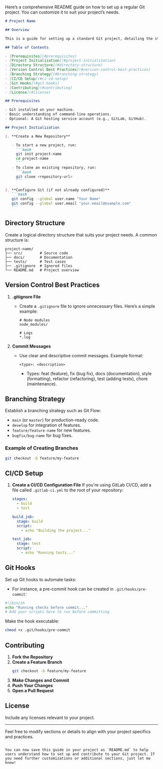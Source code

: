 Here’s a comprehensive README guide on how to set up a regular Git project. You can customize it to suit your project’s needs.

````markdown
# Project Name

## Overview

This is a guide for setting up a standard Git project, detailing the steps for initializing a repository, managing files, collaborating with others, and using best practices.

## Table of Contents

- [Prerequisites](#prerequisites)
- [Project Initialization](#project-initialization)
- [Directory Structure](#directory-structure)
- [Version Control Best Practices](#version-control-best-practices)
- [Branching Strategy](#branching-strategy)
- [CI/CD Setup](#ci-cd-setup)
- [Git Hooks](#git-hooks)
- [Contributing](#contributing)
- [License](#license)

## Prerequisites

- Git installed on your machine.
- Basic understanding of command-line operations.
- Optional: A Git hosting service account (e.g., GitLab, GitHub).

## Project Initialization

1. **Create a New Repository**

   - To start a new project, run:
     ```bash
     git init project-name
     cd project-name
     ```
   - To clone an existing repository, run:
     ```bash
     git clone <repository-url>
     ```

2. **Configure Git (if not already configured)**
   ```bash
   git config --global user.name "Your Name"
   git config --global user.email "your.email@example.com"
   ```
````

## Directory Structure

Create a logical directory structure that suits your project needs. A common structure is:

```
project-name/
├── src/        # Source code
├── docs/       # Documentation
├── tests/      # Test cases
├── .gitignore  # Ignored files
└── README.md   # Project overview
```

## Version Control Best Practices

1. **.gitignore File**

   - Create a `.gitignore` file to ignore unnecessary files. Here’s a simple example:

     ```
     # Node modules
     node_modules/

     # Logs
     *.log
     ```

2. **Commit Messages**
   - Use clear and descriptive commit messages. Example format:
     ```
     <type>: <description>
     ```
     - Types: feat (feature), fix (bug fix), docs (documentation), style (formatting), refactor (refactoring), test (adding tests), chore (maintenance).

## Branching Strategy

Establish a branching strategy such as Git Flow:

- `main` (or `master`) for production-ready code.
- `develop` for integration of features.
- `feature/feature-name` for new features.
- `bugfix/bug-name` for bug fixes.

### Example of Creating Branches

```bash
git checkout -b feature/my-feature
```

## CI/CD Setup

1. **Create a CI/CD Configuration File**
   If you're using GitLab CI/CD, add a file called `.gitlab-ci.yml` to the root of your repository:

   ```yaml
   stages:
     - build
     - test

   build_job:
     stage: build
     script:
       - echo "Building the project..."

   test_job:
     stage: test
     script:
       - echo "Running tests..."
   ```

## Git Hooks

Set up Git hooks to automate tasks:

- For instance, a pre-commit hook can be created in `.git/hooks/pre-commit`:

```bash
#!/bin/sh
echo "Running checks before commit..."
# Add your scripts here to run before committing
```

Make the hook executable:

```bash
chmod +x .git/hooks/pre-commit
```

## Contributing

1. **Fork the Repository**
2. **Create a Feature Branch**
   ```bash
   git checkout -b feature/my-feature
   ```
3. **Make Changes and Commit**
4. **Push Your Changes**
5. **Open a Pull Request**

## License

Include any licenses relevant to your project.

---

Feel free to modify sections or details to align with your project specifics and practices.

```

You can now save this guide in your project as `README.md` to help users understand how to set up and contribute to your Git project. If you need further customizations or additional sections, just let me know!
```
